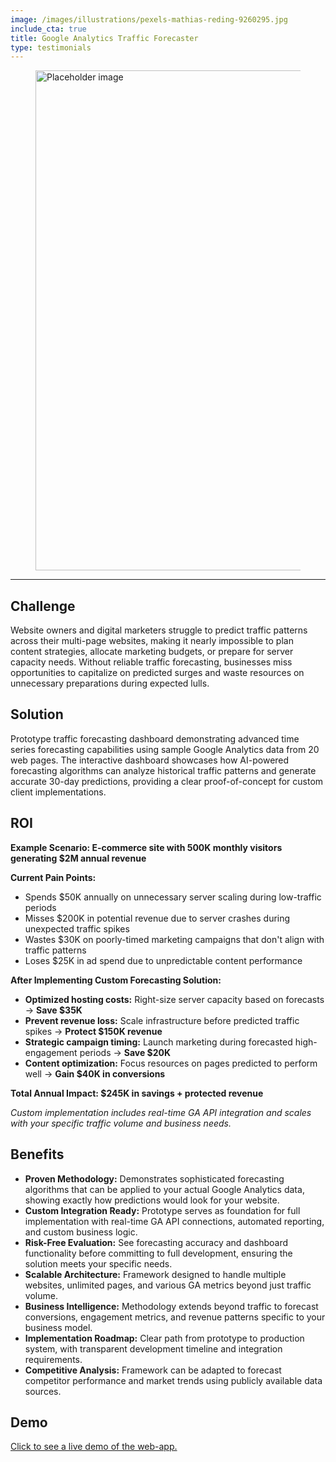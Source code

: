 ```yaml
---
image: /images/illustrations/pexels-mathias-reding-9260295.jpg
include_cta: true
title: Google Analytics Traffic Forecaster
type: testimonials
---
```


<figure class="image">
<img class="" src="/images/illustrations/mockups/google_analytics.png" alt="Placeholder image" style="width:800px;">
</figure>

------------------------------------------------------------------------


## Challenge
Website owners and digital marketers struggle to predict traffic patterns across their multi-page websites, making it nearly impossible to plan content strategies, allocate marketing budgets, or prepare for server capacity needs. Without reliable traffic forecasting, businesses miss opportunities to capitalize on predicted surges and waste resources on unnecessary preparations during expected lulls.

## Solution
Prototype traffic forecasting dashboard demonstrating advanced time series forecasting capabilities using sample Google Analytics data from 20 web pages. The interactive dashboard showcases how AI-powered forecasting algorithms can analyze historical traffic patterns and generate accurate 30-day predictions, providing a clear proof-of-concept for custom client implementations.

## ROI
**Example Scenario: E-commerce site with 500K monthly visitors generating $2M annual revenue**

**Current Pain Points:**
- Spends $50K annually on unnecessary server scaling during low-traffic periods
- Misses $200K in potential revenue due to server crashes during unexpected traffic spikes
- Wastes $30K on poorly-timed marketing campaigns that don't align with traffic patterns
- Loses $25K in ad spend due to unpredictable content performance

**After Implementing Custom Forecasting Solution:**
- **Optimized hosting costs:** Right-size server capacity based on forecasts → **Save $35K**
- **Prevent revenue loss:** Scale infrastructure before predicted traffic spikes → **Protect $150K revenue**
- **Strategic campaign timing:** Launch marketing during forecasted high-engagement periods → **Save $20K**
- **Content optimization:** Focus resources on pages predicted to perform well → **Gain $40K in conversions**

**Total Annual Impact: $245K in savings + protected revenue**

*Custom implementation includes real-time GA API integration and scales with your specific traffic volume and business needs.*

## Benefits
* **Proven Methodology:** Demonstrates sophisticated forecasting algorithms that can be applied to your actual Google Analytics data, showing exactly how predictions would look for your website.
* **Custom Integration Ready:** Prototype serves as foundation for full implementation with real-time GA API connections, automated reporting, and custom business logic.
* **Risk-Free Evaluation:** See forecasting accuracy and dashboard functionality before committing to full development, ensuring the solution meets your specific needs.
* **Scalable Architecture:** Framework designed to handle multiple websites, unlimited pages, and various GA metrics beyond just traffic volume.
* **Business Intelligence:** Methodology extends beyond traffic to forecast conversions, engagement metrics, and revenue patterns specific to your business model.
* **Implementation Roadmap:** Clear path from prototype to production system, with transparent development timeline and integration requirements.
* **Competitive Analysis:** Framework can be adapted to forecast competitor performance and market trends using publicly available data sources.

## Demo
[Click to see a live demo of the web-app.](https://data-science-ai.shinyapps.io/intelliforecaster/)
